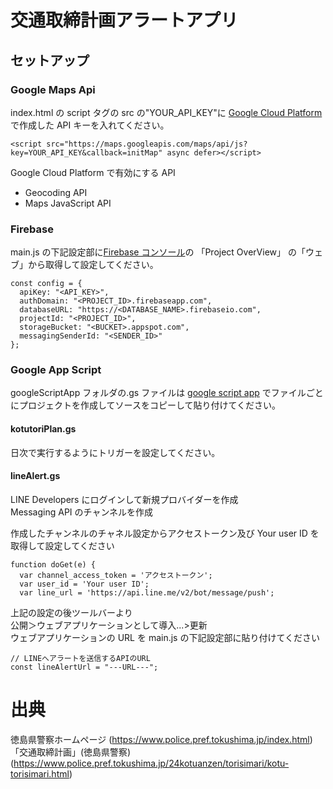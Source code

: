 # 交通取締計画アラートアプリ

## セットアップ

### Google Maps Api

index.html の script タグの src の"YOUR_API_KEY"に [Google Cloud Platform](https://console.cloud.google.com) で作成した API キーを入れてください。

```
<script src="https://maps.googleapis.com/maps/api/js?key=YOUR_API_KEY&callback=initMap" async defer></script>
```

Google Cloud Platform で有効にする API

- Geocoding API
- Maps JavaScript API

### Firebase

main.js の下記設定部に[Firebase コンソール](https://console.firebase.google.com/u/0/?hl=ja)の 「Project OverView」 の「ウェブ」から取得して設定してください。

```
const config = {
  apiKey: "<API_KEY>",
  authDomain: "<PROJECT_ID>.firebaseapp.com",
  databaseURL: "https://<DATABASE_NAME>.firebaseio.com",
  projectId: "<PROJECT_ID>",
  storageBucket: "<BUCKET>.appspot.com",
  messagingSenderId: "<SENDER_ID>"
};
```

### Google App Script

googleScriptApp フォルダの.gs ファイルは [google script app](https://script.google.com) でファイルごとにプロジェクトを作成してソースをコピーして貼り付けてください。

#### kotutoriPlan.gs

日次で実行するようにトリガーを設定してください。

#### lineAlert.gs

LINE Developers にログインして新規プロバイダーを作成  
Messaging API のチャンネルを作成

作成したチャンネルのチャネル設定からアクセストークン及び Your user ID を取得して設定してください

```
function doGet(e) {
  var channel_access_token = 'アクセストークン';
  var user_id = 'Your user ID';
  var line_url = 'https://api.line.me/v2/bot/message/push';
```

上記の設定の後ツールバーより  
公開＞ウェブアプリケーションとして導入...>更新  
ウェブアプリケーションの URL を main.js の下記設定部に貼り付けてください

```
// LINEへアラートを送信するAPIのURL
const lineAlertUrl = "---URL---";
```

# 出典

徳島県警察ホームページ (https://www.police.pref.tokushima.jp/index.html)  
「交通取締計画」(徳島県警察) (https://www.police.pref.tokushima.jp/24kotuanzen/torisimari/kotu-torisimari.html)
